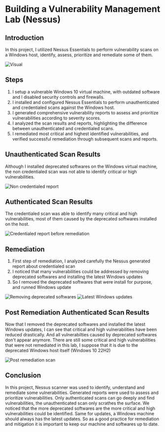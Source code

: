 # Building a Vulnerability Management Lab (Nessus)

## Introduction

In this project, I utilized Nessus Essentials to perform vulnerability scans on a Windows host, identify, assess, prioritize and remediate some of them.

![Visual](https://www.dropbox.com/s/7uhnduacqwhgyd7/visual.jpg?raw=1)

## Steps

1. I setup a vulnerable Windows 10 virtual machine, with outdated software and I disabled security controls and firewalls.
2. I installed and configured Nessus Essentials to perform unauthenticated and credentialed scans against the Windows host.
3. I generated comprehensive vulnerability reports to assess and prioritize vulnerabilities according to severity scores.
4. I analyzed the scan results and reports, highlighting the difference between unauthenticated and credentialed scans.
5. I remediated most critical and highest identified vulnerabilities, and verified successful remediation through subsequent scans and reports.

## Unauthenticated Scan Results
Although I installed deprecated softwares on the Windows virtual machine, the non credentialed scan was not able to identify critical or high vulnerabilities. 

![Non credentialed report](https://www.dropbox.com/s/g6lb0j83ow2bk4r/non-credentialed-screenshot.png?raw=1)

## Authenticated Scan Results
The credentialed scan was able to identify many critical and high vulnerabilities, most of them caused by the deprecated softwares installed on the host.

![Credentialed report before remediation](https://www.dropbox.com/s/h6lfjhq2mjdh3to/credentialed-screenshot-with-deprecated-softwares.png?raw=1)

## Remediation

1. First step of remediation, I analyzed carefully the Nessus generated report about credentialed scan
2. I noticed that many vulnerabilities could be addressed by removing deprecated softwares and installing the latest Windows updates
3. So I removed the deprecated softwares that were install for purpose, and runned Windows update

![Removing deprecated softwares](https://www.dropbox.com/s/tdn0mr74v6ry5qy/removing-softwares.png?raw=1)
![Latest Windows updates](https://www.dropbox.com/s/7onuppl3hsktp44/updating-windows.png?raw=1)

## Post Remediation Authenticated Scan Results

Now that I removed the deprecated softwares and installed the latest Windows updates, I can see that critical and high vulnerabilities have been reduced drastically. And all vulnerabilties caused by deprecated softwares don't appear anymore.
There are still some critical and high vulnerabilities that were not remediated in this lab, I suppose that it is due to the deprecated Windows host itself (Windows 10 22H2)

![Post remediation scan](https://www.dropbox.com/s/2o9i5lgob3kol3i/credentialed-scan-post-remediation.png?raw=1)

## Conclusion
In this project, Nessus scanner was used to identify, understand and remediate some vulnerabilities. Generated reports were used to assess and prioritize vulnerabilities. Only authenticated scans can go deeply and find vulnerabilities, the unauthenticated scan only scrathes the surface. 
We noticed that the more deprecated softwares are the more critical and high vulnerabilities could be identified. Same for updates, a Windows machine should always has the latest updates. 
So as a good practice for remediation and mitigation it is important to keep our machine and softwares up to date.
